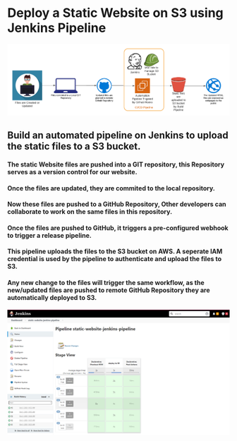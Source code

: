 # Deploy a Static Website on S3 using Jenkins Pipeline
![CI/CD Pipeline](CI-CD-Pipeline.png)
## Build an automated pipeline on Jenkins to upload the static files to a S3 bucket.

#### The static Website files are pushed into a GIT repository, this Repository serves as a version control for our website.
#### Once the files are updated, they are commited to the local repository.
#### Now these files are pushed to a GitHub Repository, Other developers can collaborate to work on the same files in this repository.
#### Once the files are pushed to GitHub, it triggers a pre-configured webhook to trigger a release pipeline.
#### This pipeline uploads the files to the S3 bucket on AWS. A seperate IAM credential is used by the pipeline to authenticate and upload the files to S3.
#### Any new change to the files will trigger the same workflow, as the new/updated files are pushed to remote GitHub Repository they are automatically deployed to S3.
![Pipeline in Action](Pipeline-in-action.png)